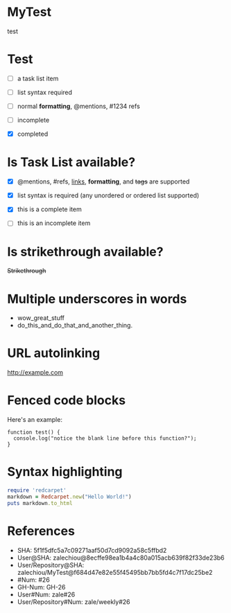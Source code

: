 MyTest
======

test


Test
====

- [ ] a task list item
- [ ] list syntax required
- [ ] normal **formatting**, @mentions, #1234 refs
- [ ] incomplete
- [x] completed


# Is **Task List** available?

- [x] @mentions, #refs, [links](), **formatting**, and <del>tags</del> are supported
- [x] list syntax is required (any unordered or ordered list supported)
- [x] this is a complete item
- [ ] this is an incomplete item


# Is **strikethrough** available?

~~Strikethrough~~


# Multiple underscores in words

- wow_great_stuff
- do_this_and_do_that_and_another_thing.


# URL autolinking

http://example.com


# Fenced code blocks

Here's an example:

```
function test() {
  console.log("notice the blank line before this function?");
}
```


# Syntax highlighting

```ruby
require 'redcarpet'
markdown = Redcarpet.new("Hello World!")
puts markdown.to_html
```



# References

* SHA: 5f1f5dfc5a7c09271aaf50d7cd9092a58c5ffbd2
* User@SHA: zalechiou@8ecffe98ea1b4a4c80a015acb639f82f33de23b6
* User/Repository@SHA: zalechiou/MyTest@f684d47e82e55f45495bb7bb5fd4c7f17dc25be2
* #Num: #26
* GH-Num: GH-26
* User#Num: zale#26
* User/Repository#Num: zale/weekly#26
